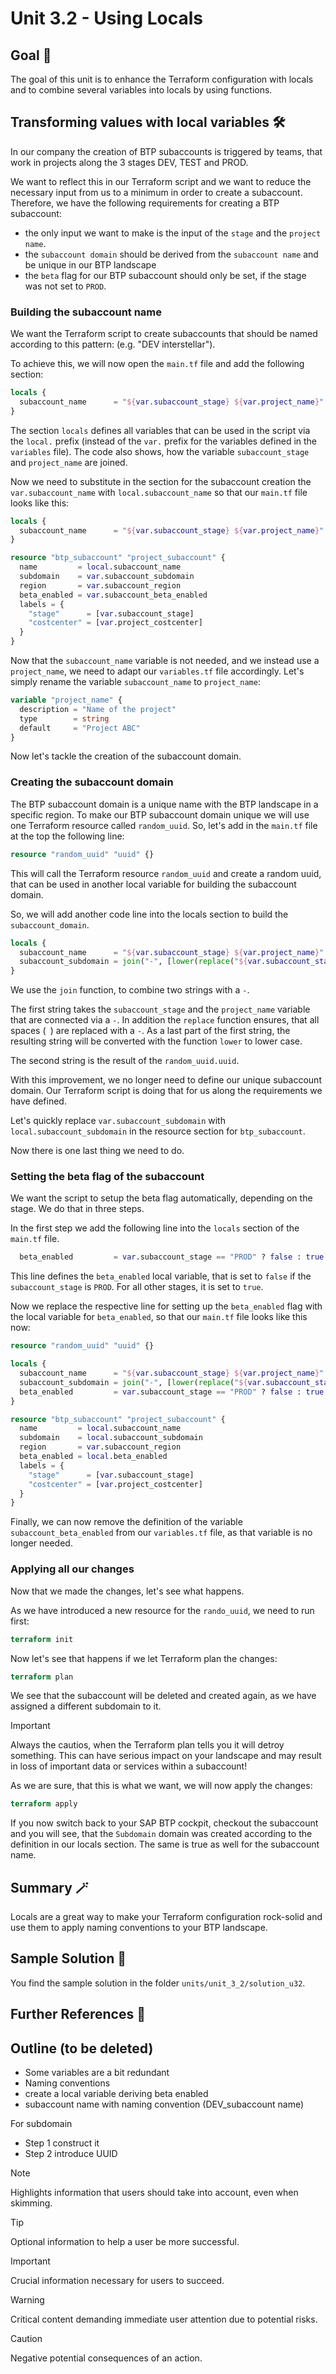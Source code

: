 # Unit 3.2 - Using Locals

## Goal 🎯

The goal of this unit is to enhance the Terraform configuration with locals and to combine several variables into locals by using functions.


## Transforming values with local variables 🛠️

In our company the creation of BTP subaccounts is triggered by teams, that work in projects along the 3 stages DEV, TEST and PROD.

We want to reflect this in our Terraform script and we want to reduce the necessary input from us to a minimum in order to create a subaccount.
Therefore, we have the following requirements for creating a BTP subaccount:
- the only input we want to make is the input of the `stage` and the `project name`.
- the `subaccount domain` should be derived from the `subaccount name` and be unique in our BTP landscape
- the `beta` flag for our BTP subaccount should only be set, if the stage was not set to `PROD`.

### Building the subaccount name

We want the Terraform script to create subaccounts that should be named according to this pattern: <stage> <project name> (e.g. "DEV interstellar").

To achieve this, we will now open the `main.tf` file and add the following section:

```terraform
locals {
  subaccount_name      = "${var.subaccount_stage} ${var.project_name}"
}  
```

The section `locals` defines all variables that can be used in the script via the `local.` prefix (instead of the `var.` prefix for the variables defined in the `variables` file).
The code also shows, how the variable `subaccount_stage` and `project_name` are joined.

Now we need to substitute in the section for the subaccount creation the `var.subaccount_name` with `local.subaccount_name` so that our `main.tf` file looks like this:

```terraform
locals {
  subaccount_name      = "${var.subaccount_stage} ${var.project_name}"
}

resource "btp_subaccount" "project_subaccount" {
  name         = local.subaccount_name
  subdomain    = var.subaccount_subdomain
  region       = var.subaccount_region
  beta_enabled = var.subaccount_beta_enabled
  labels = {
    "stage"      = [var.subaccount_stage]
    "costcenter" = [var.project_costcenter]
  }
}
```

Now that the `subaccount_name` variable is not needed, and we instead use a `project_name`, we need to adapt our `variables.tf` file accordingly. 
Let's simply rename the variable `subaccount_name` to `project_name`:

```terraform
variable "project_name" {
  description = "Name of the project"
  type        = string
  default     = "Project ABC"
}
```

Now let's tackle the creation of the subaccount domain.

### Creating the subaccount domain

The BTP subaccount domain is a unique name with the BTP  landscape in a specific region. To make our BTP subaccount domain unique we will use one Terraform resource called `random_uuid`. So, let's add in the `main.tf` file at the top the following line:

```terraform
resource "random_uuid" "uuid" {}
```

This will call the Terraform resource `random_uuid` and create a random uuid, that can be used in another local variable for building the subaccount domain.

So, we will add another code line into the locals section to build the `subaccount_domain`.

```terraform
locals {
  subaccount_name      = "${var.subaccount_stage} ${var.project_name}"
  subaccount_subdomain = join("-", [lower(replace("${var.subaccount_stage}-${var.project_name}", " ", "-")), random_uuid.uuid.result])
}
```

We use the `join` function, to combine two strings with a `-`. 

The first string takes the `subaccount_stage` and the `project_name` variable that are connected via a `-`. In addition the `replace` function ensures, that all spaces (` `) are replaced with a `-`. As a last part of the first string, the resulting string will be converted with the function `lower` to lower case.

The second string is the result of the `random_uuid.uuid`.

With this improvement, we no longer need to define our unique subaccount domain. Our Terraform script is doing that for us along the requirements we have defined.

Let's quickly replace `var.subaccount_subdomain` with `local.subaccount_subdomain` in the resource section for  `btp_subaccount`.

Now there is one last thing we need to do. 

### Setting the beta flag of the subaccount

We want the script to setup the beta flag automatically, depending on the stage. We do that in three steps. 

In the first step we add the following line into the `locals` section of the `main.tf` file.

```terraform
  beta_enabled         = var.subaccount_stage == "PROD" ? false : true
```

This line defines the `beta_enabled` local variable, that is set to `false` if the `subaccount_stage` is `PROD`. For all other stages, it is set to `true`.

Now we replace the respective line for setting up the `beta_enabled` flag with the local variable for `beta_enabled`, so that our `main.tf` file looks like this now:

```terraform
resource "random_uuid" "uuid" {}

locals {
  subaccount_name      = "${var.subaccount_stage} ${var.project_name}"
  subaccount_subdomain = join("-", [lower(replace("${var.subaccount_stage}-${var.project_name}", " ", "-")), random_uuid.uuid.result])
  beta_enabled         = var.subaccount_stage == "PROD" ? false : true
}

resource "btp_subaccount" "project_subaccount" {
  name         = local.subaccount_name
  subdomain    = local.subaccount_subdomain
  region       = var.subaccount_region
  beta_enabled = local.beta_enabled
  labels = {
    "stage"      = [var.subaccount_stage]
    "costcenter" = [var.project_costcenter]
  }
}
```

Finally, we can now remove the definition of the variable `subaccount_beta_enabled` from our `variables.tf` file, as that variable is no longer needed.

### Applying all our changes

Now that we made the changes, let's see what happens. 

As we have introduced a new resource for the `rando_uuid`, we need to run first:

```terraform
terraform init
```

Now let's see that happens if we let Terraform plan the changes:

```terraform
terraform plan
```

We see that the subaccount will be deleted and created again, as we have assigned a different subdomain to it.

> [!IMPORTANT]
> Always the cautios, when the Terraform plan tells you it will detroy something. This can have serious impact on your landscape and may result in loss of important data or services within a subaccount!

As we are sure, that this is what we want, we will now apply the changes:

```terraform
terraform apply
```

If you now switch back to your SAP BTP cockpit, checkout the subaccount and you will see, that the `Subdomain` domain was created according to the definition in our locals section.
The same is true as well for the subaccount name.


## Summary 🪄

Locals are a great way to make your Terraform configuration rock-solid and use them to apply naming conventions to your BTP landscape.


## Sample Solution 🛟

You find the sample solution in the folder `units/unit_3_2/solution_u32`.

## Further References 📝


## Outline (to be deleted)

- Some variables are a bit redundant
- Naming conventions
- create a local variable deriving beta enabled
- subaccount name with naming convention (DEV_subaccount name)

For subdomain

- Step 1 construct it
- Step 2 introduce UUID

> [!NOTE]
> Highlights information that users should take into account, even when skimming.

> [!TIP]
> Optional information to help a user be more successful.

> [!IMPORTANT]
> Crucial information necessary for users to succeed.

> [!WARNING]
> Critical content demanding immediate user attention due to potential risks.

> [!CAUTION]
> Negative potential consequences of an action.
